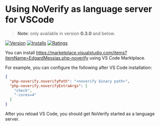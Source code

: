 # Using NoVerify as language server for VSCode

> **Note**: only available in version **0.3.0** and below.

[![Version](https://vsmarketplacebadge.apphb.com/version-short/EdgardMessias.php-noverify.svg)](https://marketplace.visualstudio.com/items?itemName=EdgardMessias.php-noverify)
[![Installs](https://vsmarketplacebadge.apphb.com/installs-short/EdgardMessias.php-noverify.svg)](https://marketplace.visualstudio.com/items?itemName=EdgardMessias.php-noverify)
[![Ratings](https://vsmarketplacebadge.apphb.com/rating-short/EdgardMessias.php-noverify.svg)](https://marketplace.visualstudio.com/items?itemName=EdgardMessias.php-noverify)

You can install https://marketplace.visualstudio.com/items?itemName=EdgardMessias.php-noverify using VS Code Marktplace.

For example, you can configure the following after VS Code installation:

```json
{
  "php-noverify.noverifyPath": "<noverify binary path>",
  "php-noverify.noverifyExtraArgs": [
    "check",
    "-cores=4"
  ]
}
```

After you reload VS Code, you should get NoVerify started as a language server.
